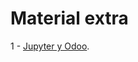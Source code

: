 # Material extra

1 - [Jupyter y Odoo](https://mybinder.org/v2/gh/sergarb1/ApuntesSistemasGestionEmpresarial/HEAD?labpath=%2Fextra%2FJupyter%20y%20Odoo.ipynb).